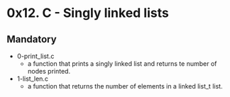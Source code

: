 # 0x12. C - Singly linked lists

## Mandatory

- 0-print_list.c
  - a function that prints a singly linked list and returns te number of nodes printed.
- 1-list_len.c
  - a function that returns the number of elements in a linked list_t list.
